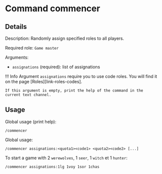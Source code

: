 # Command commencer

## Details

<!-- --8<-- [start:details] -->
Description: Randomly assign specified roles to all players.

Required role: `Game master`

Arguments:

* `assignations` (required): list of assignations

!!! Info
    Argument `assignations` require you to use code roles. You will find it on the page [Roles][link-roles-codes].
    
    If this argument is empty, print the help of the command in the current text channel.
<!-- --8<-- [end:details] -->

## Usage

<!-- --8<-- [start:usage] -->
Global usage (print help):

```text
/commencer
```

Global usage:

```text
/commencer assignations:<quota1><code1> <quota2><code2> [...]
```

To start a game with 2 `werewolves`, 1 `seer`, 1 `witch` et 1 `hunter`:

```text
/commencer assignations:1lg 1voy 1sor 1chas
```
<!-- --8<-- [end:usage] -->

[link-codes-roles]: ../../roles/index.md#role-codes
